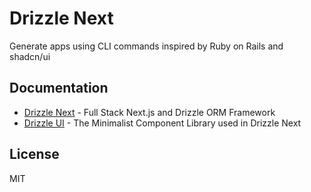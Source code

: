 # Drizzle Next

Generate apps using CLI commands inspired by Ruby on Rails and shadcn/ui

## Documentation

- [Drizzle Next](https://www.drizzle-next.com) - Full Stack Next.js and Drizzle ORM Framework
- [Drizzle UI](https://www.drizzle-next.com/ui) - The Minimalist Component Library used in Drizzle Next

## License

MIT
